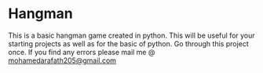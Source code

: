 # Hangman
This is a basic hangman game created in python. This will be useful for your starting projects as well as for the basic of python.
Go through this project once. If you find any errors please mail me @ mohamedarafath205@gmail.com
